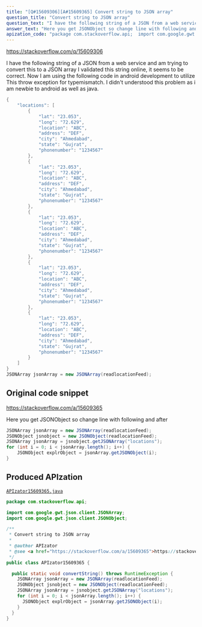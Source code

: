 ```yaml
---
title: "[Q#15609306][A#15609365] Convert string to JSON array"
question_title: "Convert string to JSON array"
question_text: "I have the following string of a JSON from a web service and am trying to convert this to a JSON array I validated this string online, it seems to be correct. Now I am using the following code in android development to utilize This throw exception for typemismatch. I didn't understood this problem as i am newbie to android as well as java."
answer_text: "Here you get JSONObject so change line with following and after"
apization_code: "package com.stackoverflow.api;  import com.google.gwt.json.client.JSONArray; import com.google.gwt.json.client.JSONObject;  /**  * Convert string to JSON array  *  * @author APIzator  * @see <a href=\"https://stackoverflow.com/a/15609365\">https://stackoverflow.com/a/15609365</a>  */ public class APIzator15609365 {    public static void convertString() throws RuntimeException {     JSONArray jsonArray = new JSONArray(readlocationFeed);     JSONObject jsnobject = new JSONObject(readlocationFeed);     JSONArray jsonArray = jsnobject.getJSONArray(\"locations\");     for (int i = 0; i < jsonArray.length(); i++) {       JSONObject explrObject = jsonArray.getJSONObject(i);     }   } }"
---
```


https://stackoverflow.com/q/15609306

I have the following string of a JSON from a web service and am trying to convert this to a JSON array
I validated this string online, it seems to be correct. Now I am using the following code in android development to utilize
This throw exception for typemismatch.
I didn&#x27;t understood this problem as i am newbie to android as well as java.


```java
{
    "locations": [
        {
            "lat": "23.053",
            "long": "72.629",
            "location": "ABC",
            "address": "DEF",
            "city": "Ahmedabad",
            "state": "Gujrat",
            "phonenumber": "1234567"
        },
        {
            "lat": "23.053",
            "long": "72.629",
            "location": "ABC",
            "address": "DEF",
            "city": "Ahmedabad",
            "state": "Gujrat",
            "phonenumber": "1234567"
        },
        {
            "lat": "23.053",
            "long": "72.629",
            "location": "ABC",
            "address": "DEF",
            "city": "Ahmedabad",
            "state": "Gujrat",
            "phonenumber": "1234567"
        },
        {
            "lat": "23.053",
            "long": "72.629",
            "location": "ABC",
            "address": "DEF",
            "city": "Ahmedabad",
            "state": "Gujrat",
            "phonenumber": "1234567"
        },
        {
            "lat": "23.053",
            "long": "72.629",
            "location": "ABC",
            "address": "DEF",
            "city": "Ahmedabad",
            "state": "Gujrat",
            "phonenumber": "1234567"
        }
    ]
}
JSONArray jsonArray = new JSONArray(readlocationFeed);
```


## Original code snippet

https://stackoverflow.com/a/15609365

Here you get JSONObject so change
line with following
and after

```java
JSONArray jsonArray = new JSONArray(readlocationFeed);
JSONObject jsnobject = new JSONObject(readlocationFeed);
JSONArray jsonArray = jsnobject.getJSONArray("locations");
for (int i = 0; i < jsonArray.length(); i++) {
    JSONObject explrObject = jsonArray.getJSONObject(i);
}
```

## Produced APIzation

[`APIzator15609365.java`](https://github.com/pasqualesalza/apization-temp-data/raw/master/apizations/java/APIzator15609365.java)

```java
package com.stackoverflow.api;

import com.google.gwt.json.client.JSONArray;
import com.google.gwt.json.client.JSONObject;

/**
 * Convert string to JSON array
 *
 * @author APIzator
 * @see <a href="https://stackoverflow.com/a/15609365">https://stackoverflow.com/a/15609365</a>
 */
public class APIzator15609365 {

  public static void convertString() throws RuntimeException {
    JSONArray jsonArray = new JSONArray(readlocationFeed);
    JSONObject jsnobject = new JSONObject(readlocationFeed);
    JSONArray jsonArray = jsnobject.getJSONArray("locations");
    for (int i = 0; i < jsonArray.length(); i++) {
      JSONObject explrObject = jsonArray.getJSONObject(i);
    }
  }
}

```